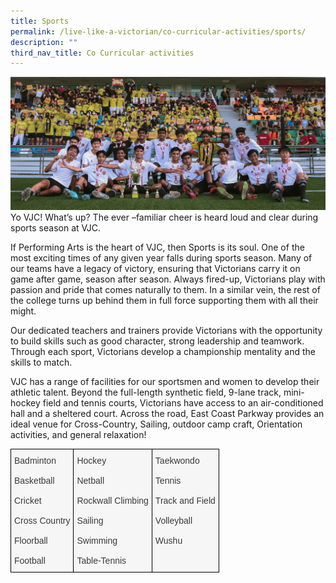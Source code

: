 ```yaml
---
title: Sports
permalink: /live-like-a-victorian/co-curricular-activities/sports/
description: ""
third_nav_title: Co Curricular activities
---
```

![](/images/Sub%20Page%20Banners%202023/Sports%20and%20Games.jpg)
Yo VJC! What’s up? The ever –familiar cheer is heard loud and clear during sports season at VJC.

If Performing Arts is the heart of VJC, then Sports is its soul. One of the most exciting times of any given year falls during sports season. Many of our teams have a legacy of victory, ensuring that Victorians carry it on game after game, season after season. Always fired-up, Victorians play with passion and pride that comes naturally to them. In a similar vein, the rest of the college turns up behind them in full force supporting them with all their might. 

Our dedicated teachers and trainers provide Victorians with the opportunity to build skills such as good character, strong leadership and teamwork. Through each sport, Victorians develop a championship mentality and the skills to match.

VJC has a range of facilities for our sportsmen and women to develop their athletic talent. Beyond the full-length synthetic field, 9-lane track, mini-hockey field and tennis courts, Victorians have access to an air-conditioned hall and a sheltered court. Across the road, East Coast Parkway provides an ideal venue for Cross-Country, Sailing, outdoor camp craft, Orientation activities, and general relaxation!

<style type="text/css">
.tg  {border-collapse:collapse;border-spacing:0;}
.tg td{border-color:black;border-style:solid;border-width:1px;font-family:Arial, sans-serif;font-size:14px;
  overflow:hidden;padding:10px 5px;word-break:normal;}
.tg th{border-color:black;border-style:solid;border-width:1px;font-family:Arial, sans-serif;font-size:14px;
  font-weight:normal;overflow:hidden;padding:10px 5px;word-break:normal;}
.tg .tg-2k4o{background-color:#F5F6F5;color:#3A3A3A;text-align:left;vertical-align:top}
</style>
<table class="tg">
<thead>
  <tr>
    <td class="tg-2k4o"><span style="font-weight:inherit;font-style:inherit">Badminton</span><br><br><span style="font-weight:inherit;font-style:inherit">Basketball</span><br><br><span style="font-weight:inherit;font-style:inherit">Cricket</span><br><br><span style="font-weight:inherit;font-style:inherit">Cross Country</span><br><br><span style="font-weight:inherit;font-style:inherit">Floorball</span><br><br><span style="font-weight:inherit;font-style:inherit">Football</span></td>
    <td class="tg-2k4o"><span style="font-weight:inherit;font-style:inherit">Hockey</span><br><br><span style="font-weight:inherit;font-style:inherit">Netball</span><br><br><span style="font-weight:inherit;font-style:inherit">Rockwall Climbing</span><br><br><span style="font-weight:inherit;font-style:inherit">Sailing</span><br><br><span style="font-weight:inherit;font-style:inherit">Swimming</span><br><br><span style="font-weight:inherit;font-style:inherit">Table-Tennis</span></td>
    <td class="tg-2k4o"><span style="font-weight:inherit;font-style:inherit">Taekwondo</span><br><br><span style="font-weight:inherit;font-style:inherit">Tennis</span><br><br><span style="font-weight:inherit;font-style:inherit">Track and Field</span><br><br><span style="font-weight:inherit;font-style:inherit">Volleyball</span><br><br><span style="font-weight:inherit;font-style:inherit">Wushu</span></td>
  </tr>
</thead>
</table>